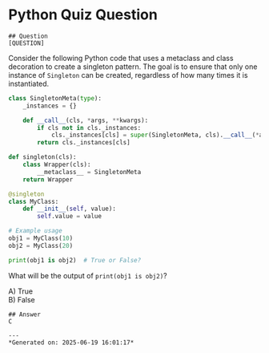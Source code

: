 # Python Quiz Question
    
    ## Question
    [QUESTION]
Consider the following Python code that uses a metaclass and class decoration to create a singleton pattern. The goal is to ensure that only one instance of `Singleton` can be created, regardless of how many times it is instantiated.

```python
class SingletonMeta(type):
    _instances = {}

    def __call__(cls, *args, **kwargs):
        if cls not in cls._instances:
            cls._instances[cls] = super(SingletonMeta, cls).__call__(*args, **kwargs)
        return cls._instances[cls]

def singleton(cls):
    class Wrapper(cls):
        __metaclass__ = SingletonMeta
    return Wrapper

@singleton
class MyClass:
    def __init__(self, value):
        self.value = value

# Example usage
obj1 = MyClass(10)
obj2 = MyClass(20)

print(obj1 is obj2)  # True or False?
```

What will be the output of `print(obj1 is obj2)`?

A) True  
B) False
    
    ## Answer
    C
    
    ---
    *Generated on: 2025-06-19 16:01:17*
    